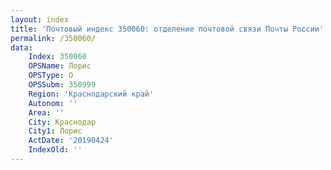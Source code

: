 ```yaml
---
layout: index
title: 'Почтовый индекс 350060: отделение почтовой связи Почты России'
permalink: /350060/
data:
    Index: 350060
    OPSName: Лорис
    OPSType: О
    OPSSubm: 350999
    Region: 'Краснодарский край'
    Autonom: ''
    Area: ''
    City: Краснодар
    City1: Лорис
    ActDate: '20190424'
    IndexOld: ''
---
```

